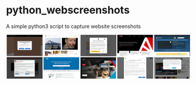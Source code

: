 # python_webscreenshots
A simple python3 script to capture website screenshots

![Example](https://raw.githubusercontent.com/w2k8/python_webscreenshots/main/images/webscreenshot.png)
